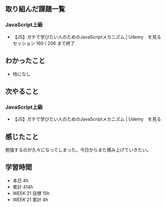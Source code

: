 ## 取り組んだ課題一覧 
 ### JavaScript上級
 - 【JS】ガチで学びたい人のためのJavaScriptメカニズム | Udemy　を見る セッション 160 / 206 まで終了

 ## わかったこと 
 - 特になし

 ## 次やること
 ### JavaScript上級
 - 【JS】ガチで学びたい人のためのJavaScriptメカニズム | Udemy　を見る

 ## 感じたこと 
勉強するのが久々になってしまった。今日からまた積み上げていきたい。

 ## 学習時間 
 - 本日 4h 
 - 累計 414h 
 - WEEK 21 目標 15h 
 - WEEK 21 累計 4h